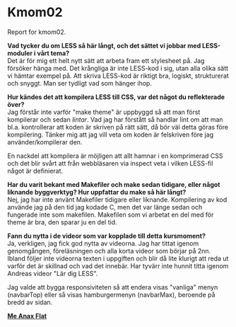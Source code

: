 Kmom02
===============================

Report for kmom02.


**Vad tycker du om LESS så här långt, och det sättet vi jobbar med LESS-moduler i vårt tema?**  
Det är för mig ett helt nytt sätt att arbeta fram ett stylesheet på. Jag försöker hänga med. Det krångliga är inte LESS-kod i sig, utan alla olika sätt vi hämtar exempel på. Att skriva LESS-kod är riktigt bra, logiskt, strukturerat och snyggt. Man ser tydligt vad som hänger ihop.

**Hur kändes det att kompilera LESS till CSS, var det något du reflekterade över?**  
Jag förstår inte varför "make theme" är uppbyggd så att man först kompilerar och sedan *lintar*. Vad jag har förstått så handlar lint om att man bl.a. kontrollerar att koden är skriven på rätt sätt, då bör väl detta göras före kompilering. Tänker mig att jag vill veta om koden är felskriven före jag använder/kompilerar den.

En nackdel att kompilera är möjligen att allt hamnar i en komprimerad CSS och det blir svårt att från webbläsaren via inspect veta i vilken LESS-fil något är definierat.

**Har du varit bekant med Makefiler och make sedan tidigare, eller något liknande byggverktyg? Hur uppfattar du make så här långt?**  
Nej, jag har inte använt Makefiler tidigare eller liknande. Kompilering av kod använde jag på den tid jag kodade C, men det var länge sedan och fungerade inte som makefilen. Makefilen som vi arbetat en del med för theme är bra, den sparar ju en del tid.

**Fann du nytta i de videor som var kopplade till detta kursmoment?**  
Ja, verkligen, jag fick god nytta av videorna. Jag har tittat igenom genomgången, föreläsningen och alla korta videor som börjar på 2nn. Ibland följer inte videorna texten i uppgiften och blir då lite klurigt att reda ut varför det är skillnad och vad det innebär. Har tyvärr inte hunnit titta igenom Andreas videor "Lär dig LESS".

Jag valde att bygga responsiviteten så att endera visas "vanliga" menyn (navbarTop) eller så visas hamburgermenyn (navbarMax), beroende på bredd av sidan.

**[Me Anax Flat](http://www.student.bth.se/~anbp17/dbwebb-kurser/design/me/anax-flat/htdocs/index.php)**  

